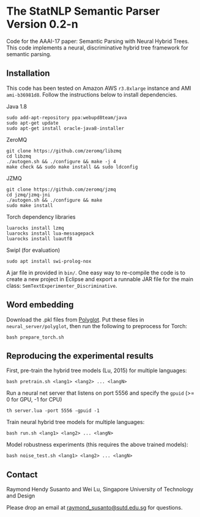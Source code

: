# The StatNLP Semantic Parser Version 0.2-n

Code for the AAAI-17 paper: Semantic Parsing with Neural Hybrid Trees. This code implements a neural, discriminative hybrid tree framework for semantic parsing.

## Installation

This code has been tested on Amazon AWS `r3.8xlarge` instance and AMI `ami-b36981d8`. Follow the instructions below to install dependencies.

Java 1.8

```
sudo add-apt-repository ppa:webupd8team/java
sudo apt-get update
sudo apt-get install oracle-java8-installer
```

ZeroMQ

```
git clone https://github.com/zeromq/libzmq
cd libzmq
./autogen.sh && ./configure && make -j 4
make check && sudo make install && sudo ldconfig
```

JZMQ

```
git clone https://github.com/zeromq/jzmq
cd jzmq/jzmq-jni
./autogen.sh && ./configure && make
sudo make install
```

Torch dependency libraries

```
luarocks install lzmq
luarocks install lua-messagepack
luarocks install luautf8
```

Swipl (for evaluation)

```
sudo apt install swi-prolog-nox
```

A jar file in provided in `bin/`. One easy way to re-compile the code is to create a new project in Eclipse and export a runnable JAR file for the main class: `SemTextExperimenter_Discriminative`.

## Word embedding

Download the .pkl files from [Polyglot]( https://sites.google.com/site/rmyeid/projects/polyglot#TOC-Download-the-Embeddings). Put these files in `neural_server/polyglot`, then run the following to preprocess for Torch:

```
bash prepare_torch.sh
```

## Reproducing the experimental results

First, pre-train the hybrid tree models (Lu, 2015) for multiple languages:

```
bash pretrain.sh <lang1> <lang2> ... <langN>
```

Run a neural net server that listens on port 5556 and specify the `gpuid` (>= 0 for GPU, -1 for CPU)

```
th server.lua -port 5556 -gpuid -1
```

Train neural hybrid tree models for multiple languages:

```
bash run.sh <lang1> <lang2> ... <langN>
```

Model robustness experiments (this requires the above trained models):

```
bash noise_test.sh <lang1> <lang2> ... <langN>
```

## Contact

Raymond Hendy Susanto and Wei Lu, Singapore University of Technology and Design

Please drop an email at raymond_susanto@sutd.edu.sg for questions.
